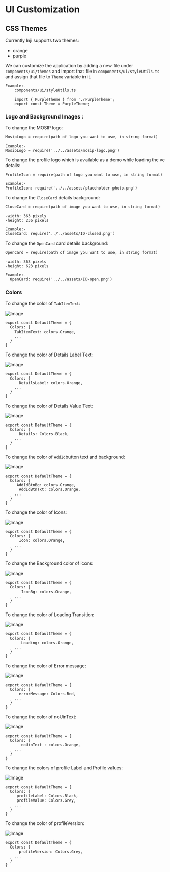 # UI Customization

## **CSS Themes**

Currently Inji supports two themes:

- orange
- purple

We can customize the application by adding a new file under `components/ui/themes` and import that file in `components/ui/styleUtils.ts` and assign that file to `Theme` variable in it.

```
Example:-
    components/ui/styleUtils.ts

    import { PurpleTheme } from './PurpleTheme';
    export const Theme = PurpleTheme;
```

### **Logo and Background Images :**

To change the MOSIP logo:

```
MosipLogo = require(path of logo you want to use, in string format)

Example:-
MosipLogo = require('../../assets/mosip-logo.png')
```

To change the profile logo which is available as a demo while loading the vc details:

```
ProfileIcon = require(path of logo you want to use, in string format)

Example:-
ProfileIcon: require('../../assets/placeholder-photo.png')
```

To change the `CloseCard` details background:

```
CloseCard = require(path of image you want to use, in string format)

-width: 363 pixels
-height: 236 pixels

Example:-
CloseCard: require('../../assets/ID-closed.png')
```

To change the `OpenCard` card details background:

```
OpenCard = require(path of image you want to use, in string format)

-width: 363 pixels
-height: 623 pixels

Example:-
  OpenCard: require('../../assets/ID-open.png')
```

### Colors

To change the color of `TabItemText`:

![Image](./_images/tab-item-text.png)

```
export const DefaultTheme = {
  Colors: {
    TabItemText: colors.Orange,
    ...
  }
}
```

To change the color of Details Label Text:

![Image](./_images/details-value.png)

```
export const DefaultTheme = {
  Colors: {
      DetailsLabel: colors.Orange,
    ...
  }
}
```

To change the color of Details Value Text:

![Image](./_images/details-value.png)

```
export const DefaultTheme = {
  Colors: {
      Details: Colors.Black,
    ...
  }
}
```

To change the color of `AddId`button text and background:

![Image](./_images/add-id-button.png)

```
export const DefaultTheme = {
  Colors: {
     AddIdBtnBg: colors.Orange,
      AddIdBtnTxt: colors.Orange,
    ...
  }
}
```

To change the color of Icons:

![Image](./_images/icons.png)

```
export const DefaultTheme = {
  Colors: {
      Icon: colors.Orange,
    ...
  }
}
```

To change the Background color of icons:

![Image](./_images/icon-bg.png)

```
export const DefaultTheme = {
  Colors: {
       IconBg: colors.Orange,
    ...
  }
}
```

To change the color of Loading Transition:

![Image](./_images/loading-transition.png)

```
export const DefaultTheme = {
  Colors: {
       Loading: colors.Orange,
    ...
  }
}
```

To change the color of Error message:

![Image](./_images/error-message.png)

```
export const DefaultTheme = {
  Colors: {
      errorMessage: Colors.Red,
    ...
  }
}
```

To change the color of noUinText:

![Image](./_images/no-uin-text.png)

```
export const DefaultTheme = {
  Colors: {
       noUinText : colors.Orange,
    ...
  }
}
```

To change the colors of profile Label and Profile values:

![Image](./_images/profile-values.png)

```
export const DefaultTheme = {
  Colors: {
     profileLabel: Colors.Black,
     profileValue: Colors.Grey,
    ...
  }
}
```

To change the color of profileVersion:

![Image](./_images/profile-version.png)

```
export const DefaultTheme = {
  Colors: {
      profileVersion: Colors.Grey,
    ...
  }
}
```
